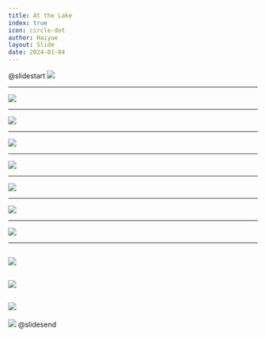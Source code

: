 ```yaml
---
title: At the Lake
index: true
icon: circle-dot
author: Haiyue
layout: Slide
date: 2024-01-04
---
```


@slidestart
![](/data/english/reading/AA-AtTheLake/001.jpg)

---

![](/data/english/reading/AA-AtTheLake/002.jpg)

---
![](/data/english/reading/AA-AtTheLake/003.jpg)

---

![](/data/english/reading/AA-AtTheLake/004.jpg)

---

![](/data/english/reading/AA-AtTheLake/005.jpg)

---

![](/data/english/reading/AA-AtTheLake/006.jpg)

---

![](/data/english/reading/AA-AtTheLake/007.jpg)

---

![](/data/english/reading/AA-AtTheLake/008.jpg)

---

![](/data/english/reading/AA-AtTheLake/009.jpg)
---
![](/data/english/reading/AA-AtTheLake/010.jpg)
---
![](/data/english/reading/AA-AtTheLake/011.jpg)
---
![](/data/english/reading/AA-AtTheLake/012.jpg)
@slidesend
